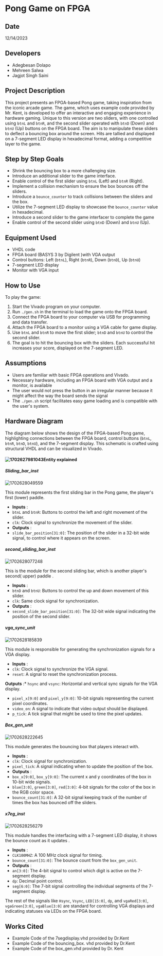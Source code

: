 
# Pong Game on FPGA

## Date

12/14/2023

## Developers

* Adegbesan Dolapo
* Mehreen Salwa
* Jagjot Singh Saini

## Project Description

This project presents an FPGA-based Pong game, taking inspiration from the iconic arcade game. The game, which uses example code provided by Mr. Kent, is developed to offer an interactive and engaging experience in hardware gaming. Unique to this version are two sliders, with one controlled using `btnL` and `btnR`, and the second slider operated with `btnD` (Down) and `btnU` (Up) buttons on the FPGA board. The aim is to manipulate these sliders to deflect a bouncing box around the screen. Hits are tallied and displayed on a 7-segment LED display in hexadecimal format, adding a competitive layer to the game.

## Step by Step Goals

* Shrink the bouncing box to a more challenging size.
* Introduce an additional slider to the game interface.
* Enable control of the first slider using `btnL` (Left) and `btnR` (Right).
* Implement a collision mechanism to ensure the box bounces off the sliders.
* Introduce a `bounce_counter` to track collisions between the sliders and the box.
* Utilize the 7-segment LED display to showcase the `bounce_counter` value in hexadecimal.
* Introduce a second slider to the game interfacer to complete the game
* Enable control of the second slider using `btnD` (Down) and `btnU` (Up).

## Equipment Used

* VHDL code
* FPGA board (BASYS 3 by Digilent  )with VGA output
* Control buttons: Left (`btnL`), Right (`btnR`), Down (`btnD`), Up (`btnU`)
* 7-segment LED display
* Monitor with VGA input

## How to Use

To play the game:

1. Start the Vivado program on your computer.
2. Run `./gen.sh` in the terminal to load the game onto the FPGA board.
3. Connect the FPGA board to your computer via USB for programming and data transfer.
4. Attach the FPGA board to a monitor using a VGA cable for game display.
5. Use `btnL` and `btnR` to move the first slider; `btnD` and `btnU` to control the second slider.
6. The goal is to hit the bouncing box with the sliders. Each successful hit increases your score, displayed on the 7-segment LED.

## Assumptions

* Users are familiar with basic FPGA operations and Vivado.
* Necessary hardware, including an FPGA board with VGA output and a monitor, is available
* The user would not press the button in an irregular manner because it might affect the way the board sends the  signal
* The `./gen.sh` script facilitates easy game loading and is compatible with the user's system.

## Hardware Diagram

The diagram below shows the design of the FPGA-based Pong game, highlighting connections between the FPGA board, control buttons (`btnL`, `btnR`, `btnD`, `btnU`), and the 7-segment display. This schematic is crafted using structural VHDL and can be visualized in Vivado.

#### ![1702627981043](image/Myreadme/1702627981043.png)Entity explained

##### Sliding_bar_inst

![1702628049559](image/Myreadme/1702628049559.png)

This module represents the first sliding bar in the Pong game,  the  player's first (lower) paddle.

* **Inputs** :
* `btnL` and `btnR`: Buttons to control the left and right movement of the slider.
* `clk`: Clock signal to synchronize the movement of the slider.
* **Outputs** :
* `slide_bar_position[31:0]`: The position of the slider in a 32-bit wide signal, to control where it appears on the screen.

##### second_sliding_bar_inst

![1702628077248](image/Myreadme/1702628077248.png)

This is the module for the second sliding bar, which is another player's second( upper) paddle .

* **Inputs** :
* `btnD` and `btnU`: Buttons to control the up and down movement of this slider.
* `clk`: Same clock signal for synchronization.
* **Outputs** :
* `second_slide_bar_position[31:0]`: The 32-bit wide signal indicating the position of the second slider.

##### vga_sync_unit

![1702628185839](image/Myreadme/1702628185839.png)

This module is responsible for generating the synchronization signals for a VGA display.

* **Inputs** :
* `clk`: Clock signal to synchronize the VGA signal.
* `reset`: A signal to reset the synchronization process.

 **Outputs** :* `hsync` and `vsync`: Horizontal and vertical sync signals for the VGA display.

* `pixel_x[9:0]` and `pixel_y[9:0]`: 10-bit signals representing the current pixel coordinates.
* `video_on`: A signal to indicate that video output should be displayed.
* `p_tick`: A tick signal that might be used to time the pixel updates.

##### Box_gen_unit

![1702628222645](image/Myreadme/1702628222645.png)

This module generates the bouncing box that players interact with.

* **Inputs** :
* `clk`: Clock signal for synchronization.
* `pixel_tick`: A signal indicating when to update the position of the box.
* **Outputs** :
* `box_x[9:0]`, `box_y[9:0]`: The current x and y coordinates of the box in 10-bit wide signals.
* `blue[3:0]`, `green[3:0]`, `red[3:0]`: 4-bit signals for the color of the box in the RGB color space.
* `bounce_count[31:0]`: A 32-bit signal keeping track of the number of times the box has bounced off the sliders.

##### x7eg_inst

![1702628256279](image/Myreadme/1702628256279.png)

 This module handles the interfacing with a 7-segment LED display, it shows  the bounce count as it updates .

* **Inputs** :
* `CLK100MHZ`: A 100 MHz clock signal for timing.
* `bounce_count[31:0]`: The bounce count from the `box_gen_unit`.
* **Outputs** :
* `an[3:0]`: The 4-bit signal to control which digit is active on the 7-segment display.
* `dp`: Decimal point control.
* `seg[6:0]`: The 7-bit signal controlling the individual segments of the 7-segment display.

The rest of the signals like `Hsync`, `Vsync`, `LED[15:0]`, `dp`, and `vgaRed[3:0]`, `vgaGreen[3:0]`, `vgaBlue[3:0]` are standard for controlling VGA displays and indicating statuses via LEDs on the FPGA board.

## Works Cited

* Example Code of the 7segdisplay.vhd provided by Dr.Kent
* Example Code of the bouncing_box. vhd provided by Dr.Kent
* Example Code of the box_gen.vhd provided by Dr. Kent
